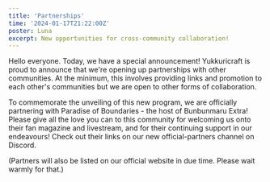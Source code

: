 ```yaml
---
title: 'Partnerships'
time: '2024-01-17T21:22:00Z'
poster: Luna
excerpt: New opportunities for cross-community collaboration!
---
```


Hello everyone. Today, we have a special announcement! Yukkuricraft is proud to announce that we're opening up partnerships with other communities. At the minimum, this involves providing links and promotion to each other's communities but we are open to other forms of collaboration.

To commemorate the unveiling of this new program, we are officially partnering with Paradise of Boundaries - the host of Bunbunmaru Extra! Please give all the love you can to this community for welcoming us onto their fan magazine and livestream, and for their continuing support in our endeavours!
Check out their links on our new ⁠official-partners channel on Discord.

(Partners will also be listed on our official website in due time. Please wait warmly for that.)